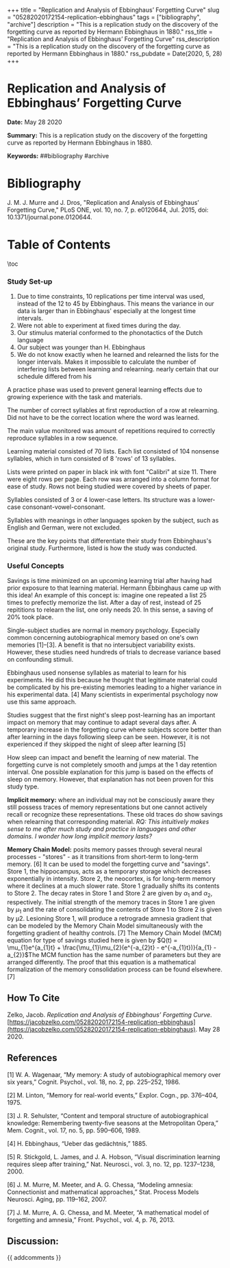 +++
title = "Replication and Analysis of Ebbinghaus’ Forgetting Curve"
slug = "05282020172154-replication-ebbinghaus"
tags = ["bibliography", "archive"]
description = "This is a replication study on the discovery of the forgetting curve as reported by Hermann Ebbinghaus in 1880."
rss_title = "Replication and Analysis of Ebbinghaus’ Forgetting Curve"
rss_description = "This is a replication study on the discovery of the forgetting curve as reported by Hermann Ebbinghaus in 1880."
rss_pubdate = Date(2020, 5, 28)
+++



Replication and Analysis of Ebbinghaus’ Forgetting Curve
=========

**Date:** May 28 2020

**Summary:** This is a replication study on the discovery of the forgetting curve as reported by Hermann Ebbinghaus in 1880.

**Keywords:** ##bibliography #archive

Bibliography
==========

J. M. J. Murre and J. Dros, "Replication and Analysis of Ebbinghaus’ Forgetting Curve," PLoS ONE, vol. 10, no. 7, p. e0120644, Jul. 2015, doi: 10.1371/journal.pone.0120644.

Table of Contents
=========

\toc

### Study Set-up

1. Due to time constraints, 10 replications per time interval was used, instead of the 12 to 45 by Ebbinghaus. This means the variance in our data is larger than in Ebbinghaus' especially at the longest time intervals.
2. Were not able to experiment at fixed times during the day.
3. Our stimulus material conformed to the phonotactics of the Dutch language
4. Our subject was younger than H. Ebbinghaus
5. We do not know exactly when he learned and relearned the lists for the longer intervals. Makes it impossible to calculate the number of interfering lists between learning and relearning. nearly certain that our schedule differed from his

A practice phase was used to prevent general learning effects due to growing experience with the task and materials.

The number of correct syllables at first reproduction of a row at relearning. Did not have to be the correct location where the word was learned.

The main value monitored was amount of repetitions required to correctly reproduce syllables in a row sequence.

Learning material consisted of 70 lists. Each list consisted of 104 nonsense syllables, which in turn consisted of 8 'rows' of 13 syllables.

Lists were printed on paper in black ink with font "Calibri" at size 11. There were eight rows per page. Each row was arranged into a column format for ease of study. Rows not being studied were covered by sheets of paper.

Syllables consisted of 3 or 4 lower-case letters. Its structure was a lower-case consonant-vowel-consonant.

Syllables with meanings in other languages spoken by the subject, such as English and German, were not excluded.

These are the key points that differentiate their study from Ebbinghaus's original study. Furthermore, listed is how the study was conducted. 

### Useful Concepts

Savings is time minimized on an upcoming learning trial after having had prior exposure to that learning material. Hermann Ebbinghaus came up with this idea! An example of this concept is: imagine one repeated a list 25 times to prefectly memorize the list. After a day of rest, instead of 25 repititions to relearn the list, one only needs 20. In this sense, a saving of 20% took place.

Single-subject studies are normal in memory psychology. Especially common concerning autobiographical memory based on one's own memories [1]–[3]. A benefit is that no intersubject variability exists. However, these studies need hundreds of trials to decrease variance based on confounding stimuli.

Ebbinghaus used nonsense syllables as material to learn for his experiments. He did this because he thought that legitimate material could be complicated by his pre-existing memories leading to a higher variance in his experimental data. [4]  Many scientists in experimental psychology now use this same approach.

Studies suggest that the first night's sleep post-learning has an important impact on memory that may continue to adapt several days after. A temporary increase in the forgetting curve where subjects score better than after learning in the days following sleep can be seen. However, it is not experienced if they skipped the night of sleep after learning [5]

How sleep can impact and benefit the learning of new material. The forgetting curve is not completely smooth and jumps at the 1 day retention interval. One possible explanation for this jump is based on the effects of sleep on memory. However, that explanation has not been proven for this study type.

**Implicit memory:** where an individual may not be consciously aware they still possess traces of memory representations but one cannot actively recall or recognize these representations. These old traces do show savings when relearning that corresponding material. *RQ: This intuitively makes sense to me after much study and practice in languages and other domains. I wonder how long implicit memory lasts?*

**Memory Chain Model:** posits memory passes through several neural processes - "stores" - as it transitions from short-term to long-term memory. [6] It can be used to model the forgetting curve and "savings". Store 1, the hippocampus, acts as a temporary storage which decreases exponentially in intensity. Store 2, the neocortex, is for long-term memory where it declines at a much slower rate. Store 1 gradually shifts its contents to Store 2. The decay rates in Store 1 and Store 2 are given by $\alpha_{1}$ and $\alpha_{2}$, respectively. The initial strength of the memory traces in Store 1 are given by $\mu_{1}$ and the rate of consolidating the contents of Store 1 to Store 2 is given by μ2. Lesioning Store 1, will produce a retrograde amnesia gradient that can be modeled by the Memory Chain Model simultaneously with the forgetting gradient of healthy controls. [7] The Memory Chain Model (MCM) equation for type of savings studied here is given by $Q(t) = \mu_{1}e^{a_{1}t} + \frac{\mu_{1}\mu_{2}(e^{-a_{2}t} - e^{-a_{1}t})}{a_{1} -a_{2}}$The MCM function has the same number of parameters but they are arranged differently. The proof that this equation is a mathematical formalization of the memory consolidation process can be found elsewhere. [7]
## How To Cite

 Zelko, Jacob. _Replication and Analysis of Ebbinghaus’ Forgetting Curve_. [https://jacobzelko.com/05282020172154-replication-ebbinghaus](https://jacobzelko.com/05282020172154-replication-ebbinghaus). May 28 2020.
## References

[1] W. A. Wagenaar, “My memory: A study of autobiographical memory over six years,” Cognit. Psychol., vol. 18, no. 2, pp. 225–252, 1986.

[2] M. Linton, “Memory for real-world events,” Explor. Cogn., pp. 376–404, 1975.

[3] J. R. Sehulster, “Content and temporal structure of autobiographical knowledge: Remembering twenty-five seasons at the Metropolitan Opera,” Mem. Cognit., vol. 17, no. 5, pp. 590–606, 1989.

[4] H. Ebbinghaus, “Ueber das gedächtnis,” 1885.

[5] R. Stickgold, L. James, and J. A. Hobson, “Visual discrimination learning requires sleep after training,” Nat. Neurosci., vol. 3, no. 12, pp. 1237–1238, 2000.

[6] J. M. Murre, M. Meeter, and A. G. Chessa, “Modeling amnesia: Connectionist and mathematical approaches,” Stat. Process Models Neurosci. Aging, pp. 119–162, 2007.

[7] J. M. Murre, A. G. Chessa, and M. Meeter, “A mathematical model of forgetting and amnesia,” Front. Psychol., vol. 4, p. 76, 2013.
## Discussion: 

{{ addcomments }}
